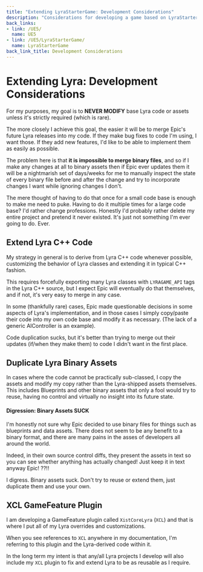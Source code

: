 ```yaml
---
title: "Extending LyraStarterGame: Development Considerations"
description: "Considerations for developing a game based on LyraStarterGame"
back_links:
- link: /UE5/
  name: UE5
- link: /UE5/LyraStarterGame/
  name: LyraStarterGame
back_link_title: Development Considerations
---
```



# Extending Lyra: Development Considerations

For my purposes, my goal is to **NEVER MODIFY** base Lyra code or
assets unless it's strictly required (which is rare).

The more closely I achieve this goal, the easier it will be to merge Epic's
future Lyra releases into my code.  If they make bug fixes to code I'm
using, I want those.  If they add new features, I'd like to be able to
implement them as easily as possible.

The problem here is that **it is impossible to merge binary files**,
and so if I make any changes at all to binary assets then if Epic ever
updates them it will be a nightmarish set of days/weeks for me to manually
inspect the state of every binary file before and after the change and try
to incorporate changes I want while ignoring changes I don't.

The mere thought of having to do that once for a small code base is
enough to make me need to puke.  Having to do it multiple times for a
large code base?  I'd rather change professions.  Honestly I'd probably
rather delete my entire project and pretend it never existed.
It's just not something I'm ever going to do.  Ever.


## Extend Lyra C++ Code

My strategy in general is to derive from Lyra C++ code whenever possible,
customizing the behavior of Lyra classes and extending it
in typical C++ fashion.

This requires forcefully exporting many Lyra classes with `LYRAGAME_API` tags
in the Lyra C++ source, but I expect Epic will eventually do that themselves,
and if not, it's very easy to merge in any case.

In some (thankfully rare) cases, Epic made questionable decisions in some
aspects of Lyra's implementation, and in those cases I simply copy/paste
their code into my own code base and modify it as necessary. (The lack of
a generic AIController is an example).

Code duplication sucks, but it's better than trying to merge out their
updates (if/when they make them) to code I didn't want in the first place.


## Duplicate Lyra Binary Assets

In cases where the code cannot be practically sub-classed, I copy the assets and
modify my copy rather than the Lyra-shipped assets themselves. This
includes Blueprints and other binary assets that only a fool would try to
reuse, having no control and virtually no insight into its future state.

#### Digression: Binary Assets SUCK

I'm honestly not sure why Epic decided to use binary files for things such
as blueprints and data assets.  There does not seem to be any benefit to a
binary format, and there are many pains in the asses of developers all around
the world.

Indeed, in their own source control diffs, they present the assets in text
so you can see whether anything has actually changed!  Just
keep it in text anyway Epic!  ??!!

I digress.  Binary assets suck.  Don't try to reuse or extend them, just
duplicate them and use your own.


## XCL GameFeature Plugin

I am developing a GameFeature plugin called `XistCoreLyra` (`XCL`) and that
is where I put all of my Lyra overrides and customizations.

When you see references to `XCL` anywhere in my documentation, I'm referring
to this plugin and the Lyra-derived code within it.

In the long term my intent is that any/all Lyra projects I develop will
also include my `XCL` plugin to fix and extend Lyra to be as reusable
as I require.

